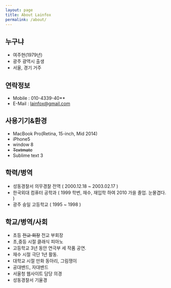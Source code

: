 ```yaml
---
layout: page
title: About Lainfox
permalink: /about/
---
```


## 누구냐

- 여주현(1979년)
- 광주 광역시 출생
- 서울, 경기 거주

## 연락정보

- Mobile : 010-4339-40**
- E-Mail : lainfox@gmail.com


## 사용기기&환경

- MacBook Pro(Retina, 15-inch, Mid 2014)
- iPhone5
- window 8  
- ~~Textmate~~
- Sublime text 3


## 학력/병역

- 성동경찰서 의무경찰 전역 ( 2000.12.18 ~ 2003.02.17 )
- 한국외대 컴퓨터 공학과 ( 1999 학번, 재수, 재입학 하여 2010 가을 졸업. 눈물겹다. )
- 광주 숭일 고등학교 ( 1995 ~ 1998 )

## 학교/병역/사회

- 초등 ~~전교 회장~~ 전교 부회장
- 초,중등 시절 클래식 피아노
- 고등학교 3년 동안 연극부 세 작품 공연.
- 재수 시절 극단 1년 활동.
- 대학교 시절 만화 동아리, 그림쟁이 
- 공대밴드, 자대밴드
- 서울청 웹사이트 담당 의경
- 성동경찰서 기율경



